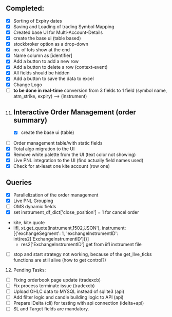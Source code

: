 ## Completed:
- [x] Sorting of Expiry dates
- [x] Saving and Loading of trading Symbol Mapping
- [x] Created base UI for Multi-Account-Details
- [x] create the base ui (table based)
- [x] stockbroker option as a drop-down
- [x] no. of lots show at the end
- [x] Name column as [identifier]
- [x] Add a button to add a new row
- [x] Add a button to delete a row (context-event)
- [x] All fields should be hidden
- [x] Add a button to save the data to excel
- [x] Change Logo
- [ ] **to be done in real-time** conversion from 3 fields to 1 field (symbol name, atm_strike, expiry) -->
  (instrument) <kite-tradingsymbol>

11. ## Interactive Order Management (order summary)
    - [x] create the base ui (table)
- [ ] Order management table/with static fields
- [x] Total algo migration to the UI
- [x] Remove white palette from the UI (text color not showing)
- [x] Live PNL integration to the UI (find actually field names used) 
- [x] Check for at-least one kite account (row one)

## Queries
- [x] Parallelization of the order management
- [x] Live PNL Grouping
- [ ] OMS dynamic fields
- [x] set instrument_df_dict['close_position'] = 1 for cancel order
- kite, kite.quote
- iifl, xt.get_quote(instrument,1502,'JSON'), instrument:  [{'exchangeSegment': 1, 'exchangeInstrumentID': int(res2['ExchangeInstrumentID'])}]
  - res2['ExchangeInstrumentID'] get from iifl instrument file
- [ ] stop and start strategy not working, because of the get_live_ticks functions are still alive (how to get control?)

12. Pending Tasks:
- [ ] Fixing orderbook page update (tradexcb)
- [ ] Fix process terminate issue (tradexcb)
- [ ] Upload OHLC data to MYSQL instead of sqlite3 (api)
- [ ] Add filter logic and candle building logic to API (api)
- [ ] Prepare iDelta (cli) for testing with api connection (idelta+api)
- [ ] SL and Target fields are mandatory.
